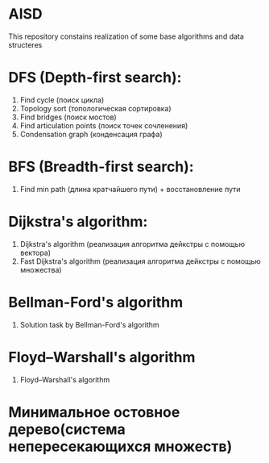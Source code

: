 # AISD
This repository constains realization of some base algorithms and data structeres
# DFS (Depth-first search):
  1. Find cycle (поиск цикла)
  2. Topology sort (топологическая сортировка)
  3. Find bridges (поиск мостов)
  4. Find articulation points (поиск точек сочленения)
  5. Condensation graph (конденсация графа)
# BFS (Breadth-first search):
  1. Find min path (длина кратчайшего пути) + восстановление пути
 # Dijkstra's algorithm:
  1. Dijkstra's algorithm (реализация алгоритма дейкстры с помощью вектора)
  2. Fast Dijkstra's algorithm (реализация алгоритма дейкстры с помощью множества)
# Bellman-Ford's algorithm
  1. Solution task by Bellman-Ford's algorithm
# Floyd–Warshall's algorithm
  1. Floyd–Warshall's algorithm
# Минимальное остовное дерево(система непересекающихся множеств)
  
